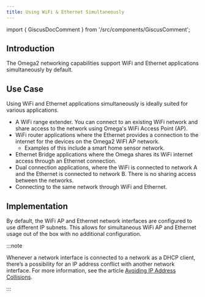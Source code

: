 ```yaml
---
title: Using WiFi & Ethernet Simultaneously
---
```


import { GiscusDocComment } from '/src/components/GiscusComment';

## Introduction

The Omega2 networking capabilities support WiFi and Ethernet applications simultaneously by default.

## Use Case

Using WiFi and Ethernet applications simultaneously is ideally suited for various applications.

- A WiFi range extender. You can connect to an existing WiFi network and share access to the network using Omega's WiFi Access Point (AP).
- WiFi router applications where the Ethernet provides a connection to the internet for the devices on the Omega2 WiFI AP network.
  - Examples of this include a smart home sensor network.
- Ethernet Bridge applications where the Omega shares its WiFi internet access through an Ethernet connection.
- Dual connection applications, where the WiFi is connected to network A and the Ethernet is connected to network B. There is no sharing access between the networks.  
- Connecting to the same network through WiFi and Ethernet.

## Implementation

By default, the WiFi AP and Ethernet network interfaces are configured to use different IP subnets. This allows for simultaneous WiFi AP and Ethernet usage out of the box with no additional configuration.

:::note

Whenever a network interface is connected to a network as a DHCP client, there’s a possibility for an IP address conflict with another network interface. For more information, see the article [Avoiding IP Address Collisions](./ip-address-collisions). 

:::

<GiscusDocComment />